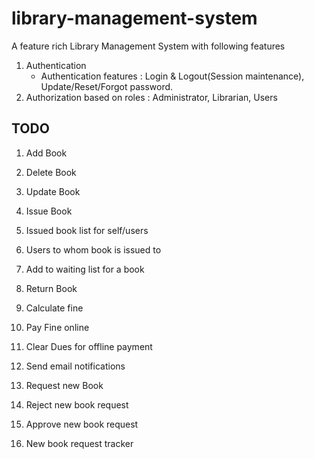 # library-management-system
A feature rich Library Management System with following features
1. Authentication
	* Authentication features : Login & Logout(Session maintenance), Update/Reset/Forgot password.
2. Authorization based on roles : Administrator, Librarian, Users

## TODO 
1. Add Book
2. Delete Book
3. Update Book

4. Issue Book
5. Issued book list for self/users
6. Users to whom book is issued to
7. Add to waiting list for a book
8. Return Book
9. Calculate fine
10. Pay Fine online
11. Clear Dues for offline payment
12. Send email notifications

13. Request new Book
14. Reject new book request
15. Approve new book request
16. New book request tracker